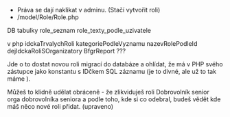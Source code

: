 

- Práva se dají naklikat v adminu. (Stačí vytvořit roli)
- /model/Role/Role.php


DB tabulky
role_seznam
role_texty_podle_uzivatele

v php
idckaTrvalychRoli
kategoriePodleVyznamu
nazevRolePodleId
dejIdckaRoliSOrganizatory
BfgrReport ???


Jde o to dostat novou roli migrací do databáze a ohlídat, že má v PHP svého zástupce jako konstantu s IDčkem SQL záznamu (je to divné, ale už to tak máme  ).

Můžeš to klidně udělat obráceně - že zlikviduješ roli Dobrovolník senior orga dobrovolníka seniora a podle toho, kde si co odebral, budeš vědět kde máš něco nové roli přidat. (upraveno)




